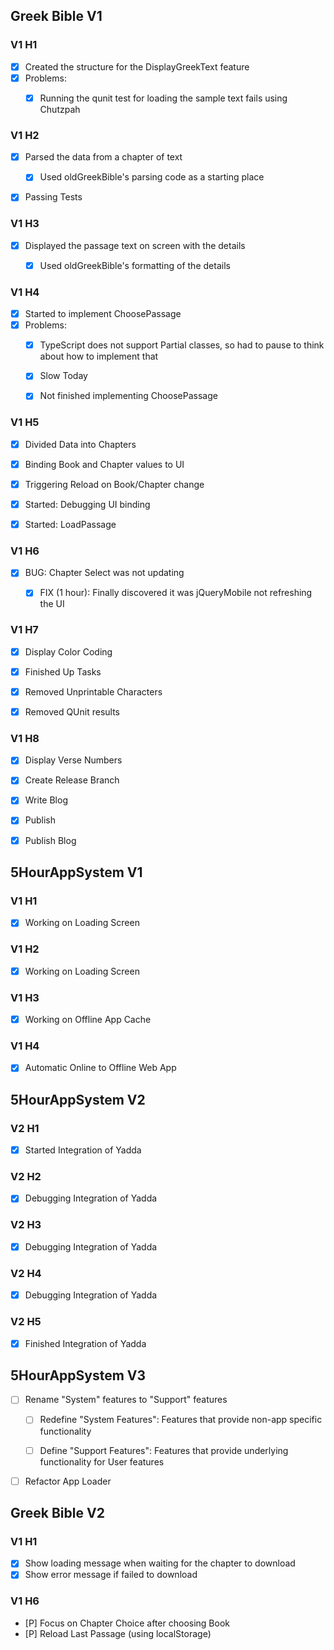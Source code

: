 ﻿## Greek Bible V1

### V1 H1

- [X] Created the structure for the DisplayGreekText feature
- [X] Problems:
	- [X] Running the qunit test for loading the sample text fails using Chutzpah


### V1 H2

- [X] Parsed the data from a chapter of text
	- [X] Used oldGreekBible's parsing code as a starting place
- [X] Passing Tests


### V1 H3

- [X] Displayed the passage text on screen with the details
	- [X] Used oldGreekBible's formatting of the details


### V1 H4

- [X] Started to implement ChoosePassage
- [X] Problems:
	- [X] TypeScript does not support Partial classes, so had to pause to think about how to implement that
	- [X] Slow Today
	- [X] Not finished implementing ChoosePassage


### V1 H5

- [X] Divided Data into Chapters
- [X] Binding Book and Chapter values to UI
- [X] Triggering Reload on Book/Chapter change
- [X] Started: Debugging UI binding
- [X] Started: LoadPassage


### V1 H6

- [X] BUG: Chapter Select was not updating
	- [X] FIX (1 hour): Finally discovered it was jQueryMobile not refreshing the UI


### V1 H7

- [X] Display Color Coding
- [X] Finished Up Tasks
- [X] Removed Unprintable Characters
- [X] Removed QUnit results


### V1 H8

- [X] Display Verse Numbers
- [X] Create Release Branch
- [X] Write Blog
- [X] Publish
- [X] Publish Blog



## 5HourAppSystem V1

### V1 H1

- [X] Working on Loading Screen


### V1 H2

- [X] Working on Loading Screen


### V1 H3

- [X] Working on Offline App Cache


### V1 H4

- [X] Automatic Online to Offline Web App


## 5HourAppSystem V2

### V2 H1

- [X] Started Integration of Yadda


### V2 H2

- [X] Debugging Integration of Yadda


### V2 H3

- [X] Debugging Integration of Yadda


### V2 H4

- [X] Debugging Integration of Yadda


### V2 H5

- [X] Finished Integration of Yadda



## 5HourAppSystem V3

- [ ] Rename "System" features to "Support" features

	- [ ] Redefine "System Features": Features that provide non-app specific functionality
	- [ ] Define "Support Features": Features that provide underlying functionality for User features


- [ ] Refactor App Loader


## Greek Bible V2

### V1 H1

- [X] Show loading message when waiting for the chapter to download
- [X] Show error message if failed to download

### V1 H6

- [P] Focus on Chapter Choice after choosing Book
- [P] Reload Last Passage (using localStorage)